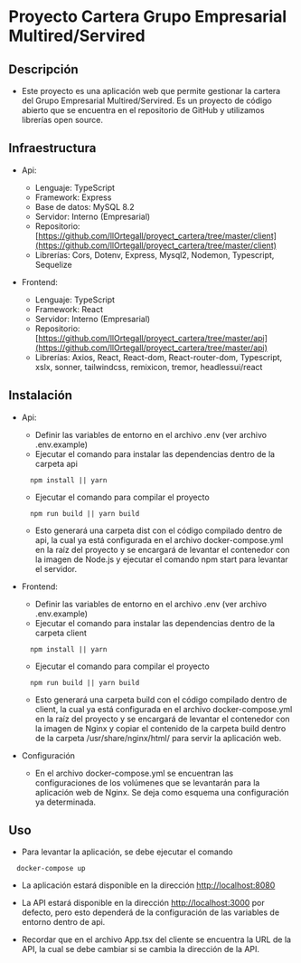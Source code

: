 # Proyecto Cartera Grupo Empresarial Multired/Servired

## Descripción
- Este proyecto es una aplicación web que permite gestionar la cartera del Grupo Empresarial Multired/Servired.
Es un proyecto de código abierto que se encuentra en el repositorio de GitHub y utilizamos librerías open source.

## Infraestructura

- Api: 
  - Lenguaje: TypeScript
  - Framework: Express
  - Base de datos: MySQL 8.2
  - Servidor: Interno (Empresarial)
  - Repositorio: [https://github.com/llOrtegall/proyect_cartera/tree/master/client](https://github.com/llOrtegall/proyect_cartera/tree/master/client)
  - Librerías: Cors, Dotenv, Express, Mysql2, Nodemon, Typescript, Sequelize

- Frontend:
  - Lenguaje: TypeScript
  - Framework: React
  - Servidor: Interno (Empresarial)
  - Repositorio: [https://github.com/llOrtegall/proyect_cartera/tree/master/api](https://github.com/llOrtegall/proyect_cartera/tree/master/api)
  - Librerías: Axios, React, React-dom, React-router-dom, Typescript, xslx, sonner, tailwindcss, remixicon, tremor, headlessui/react

## Instalación

- Api: 
  - Definir las variables de entorno en el archivo .env (ver archivo .env.example)
  - Ejecutar el comando para instalar las dependencias dentro de la carpeta api
  ```
    npm install || yarn
  ```
  - Ejecutar el comando para compilar el proyecto
  ```
    npm run build || yarn build
  ```

  * Esto generará una carpeta dist con el código compilado dentro de api, la cual ya está configurada en el archivo docker-compose.yml en la raíz del proyecto y se encargará de levantar el contenedor con la imagen de Node.js y ejecutar el comando npm start para levantar el servidor.

- Frontend:
  - Definir las variables de entorno en el archivo .env (ver archivo .env.example)
  - Ejecutar el comando para instalar las dependencias dentro de la carpeta client
  ```
    npm install || yarn
  ```
  - Ejecutar el comando para compilar el proyecto
  ```
    npm run build || yarn build
  ```

  * Esto generará una carpeta build con el código compilado dentro de client, la cual ya está configurada en el archivo docker-compose.yml en la raíz del proyecto y se encargará de levantar el contenedor con la imagen de Nginx y copiar el contenido de la carpeta build dentro de la carpeta /usr/share/nginx/html/ para servir la aplicación web.

- Configuración
  - En el archivo docker-compose.yml se encuentran las configuraciones de los volúmenes que se levantarán para la aplicación web de Nginx. Se deja como esquema una configuración ya determinada.

## Uso
  - Para levantar la aplicación, se debe ejecutar el comando
  ```
    docker-compose up
  ```
  - La aplicación estará disponible en la dirección [http://localhost:8080](http://localhost:8080)
  - La API estará disponible en la dirección [http://localhost:3000](http://localhost:3000) por defecto, pero esto dependerá de la configuración de las variables de entorno dentro de api.

  - Recordar que en el archivo App.tsx del cliente se encuentra la URL de la API, la cual se debe cambiar si se cambia la dirección de la API.

